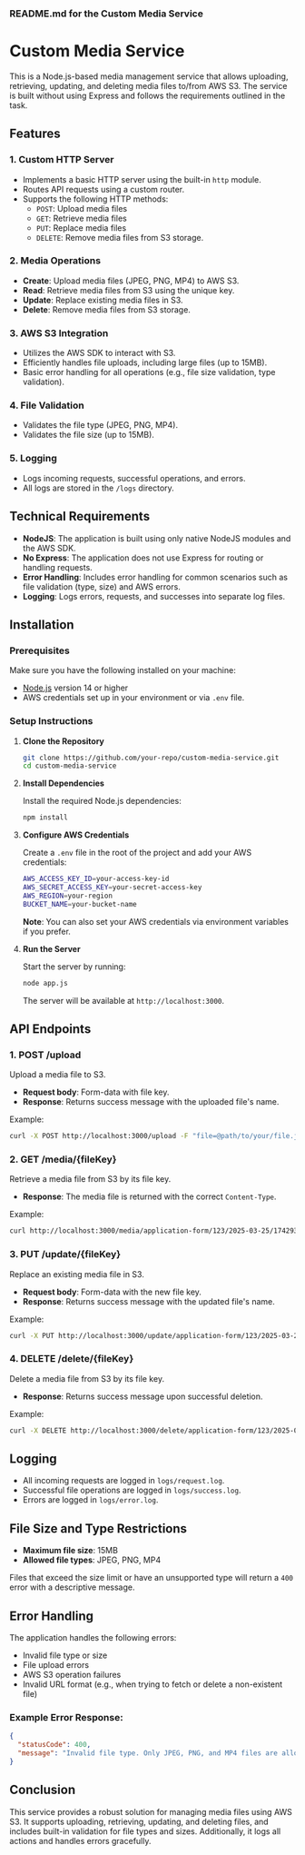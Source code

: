 ### README.md for the Custom Media Service

# Custom Media Service

This is a Node.js-based media management service that allows uploading, retrieving, updating, and deleting media files to/from AWS S3. The service is built without using Express and follows the requirements outlined in the task.

## Features

### 1. **Custom HTTP Server**

- Implements a basic HTTP server using the built-in `http` module.
- Routes API requests using a custom router.
- Supports the following HTTP methods:
  - `POST`: Upload media files
  - `GET`: Retrieve media files
  - `PUT`: Replace media files
  - `DELETE`: Remove media files from S3 storage.

### 2. **Media Operations**

- **Create**: Upload media files (JPEG, PNG, MP4) to AWS S3.
- **Read**: Retrieve media files from S3 using the unique key.
- **Update**: Replace existing media files in S3.
- **Delete**: Remove media files from S3 storage.

### 3. **AWS S3 Integration**

- Utilizes the AWS SDK to interact with S3.
- Efficiently handles file uploads, including large files (up to 15MB).
- Basic error handling for all operations (e.g., file size validation, type validation).

### 4. **File Validation**

- Validates the file type (JPEG, PNG, MP4).
- Validates the file size (up to 15MB).

### 5. **Logging**

- Logs incoming requests, successful operations, and errors.
- All logs are stored in the `/logs` directory.

## Technical Requirements

- **NodeJS**: The application is built using only native NodeJS modules and the AWS SDK.
- **No Express**: The application does not use Express for routing or handling requests.
- **Error Handling**: Includes error handling for common scenarios such as file validation (type, size) and AWS errors.
- **Logging**: Logs errors, requests, and successes into separate log files.

## Installation

### Prerequisites

Make sure you have the following installed on your machine:

- [Node.js](https://nodejs.org/) version 14 or higher
- AWS credentials set up in your environment or via `.env` file.

### Setup Instructions

1. **Clone the Repository**

   ```bash
   git clone https://github.com/your-repo/custom-media-service.git
   cd custom-media-service
   ```

2. **Install Dependencies**

   Install the required Node.js dependencies:

   ```bash
   npm install
   ```

3. **Configure AWS Credentials**

   Create a `.env` file in the root of the project and add your AWS credentials:

   ```bash
   AWS_ACCESS_KEY_ID=your-access-key-id
   AWS_SECRET_ACCESS_KEY=your-secret-access-key
   AWS_REGION=your-region
   BUCKET_NAME=your-bucket-name
   ```

   **Note**: You can also set your AWS credentials via environment variables if you prefer.

4. **Run the Server**

   Start the server by running:

   ```bash
   node app.js
   ```

   The server will be available at `http://localhost:3000`.

## API Endpoints

### 1. **POST /upload**

Upload a media file to S3.

- **Request body**: Form-data with file key.
- **Response**: Returns success message with the uploaded file's name.

Example:

```bash
curl -X POST http://localhost:3000/upload -F "file=@path/to/your/file.jpg"
```

### 2. **GET /media/{fileKey}**

Retrieve a media file from S3 by its file key.

- **Response**: The media file is returned with the correct `Content-Type`.

Example:

```bash
curl http://localhost:3000/media/application-form/123/2025-03-25/1742932209849_string
```

### 3. **PUT /update/{fileKey}**

Replace an existing media file in S3.

- **Request body**: Form-data with the new file key.
- **Response**: Returns success message with the updated file's name.

Example:

```bash
curl -X PUT http://localhost:3000/update/application-form/123/2025-03-25/1742932209849_string -F "file=@path/to/your/new-file.jpg"
```

### 4. **DELETE /delete/{fileKey}**

Delete a media file from S3 by its file key.

- **Response**: Returns success message upon successful deletion.

Example:

```bash
curl -X DELETE http://localhost:3000/delete/application-form/123/2025-03-25/1742932209849_string
```

## Logging

- All incoming requests are logged in `logs/request.log`.
- Successful file operations are logged in `logs/success.log`.
- Errors are logged in `logs/error.log`.

## File Size and Type Restrictions

- **Maximum file size**: 15MB
- **Allowed file types**: JPEG, PNG, MP4

Files that exceed the size limit or have an unsupported type will return a `400` error with a descriptive message.

## Error Handling

The application handles the following errors:

- Invalid file type or size
- File upload errors
- AWS S3 operation failures
- Invalid URL format (e.g., when trying to fetch or delete a non-existent file)

### Example Error Response:

```json
{
  "statusCode": 400,
  "message": "Invalid file type. Only JPEG, PNG, and MP4 files are allowed."
}
```

## Conclusion

This service provides a robust solution for managing media files using AWS S3. It supports uploading, retrieving, updating, and deleting files, and includes built-in validation for file types and sizes. Additionally, it logs all actions and handles errors gracefully.
